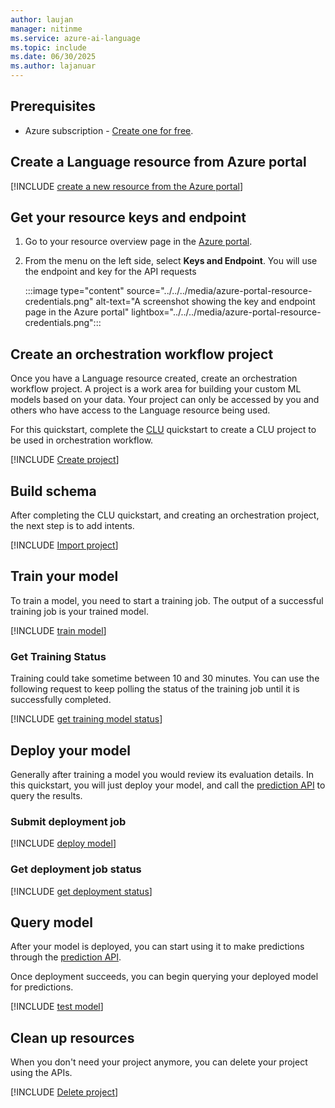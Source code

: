 ```yaml
---
author: laujan
manager: nitinme
ms.service: azure-ai-language
ms.topic: include
ms.date: 06/30/2025
ms.author: lajanuar
---
```


## Prerequisites

* Azure subscription - [Create one for free](https://azure.microsoft.com/pricing/purchase-options/azure-account?cid=msft_learn).



## Create a Language resource from Azure portal

[!INCLUDE [create a new resource from the Azure portal](../resource-creation-azure-portal.md)]




## Get your resource keys and endpoint

1. Go to your resource overview page in the [Azure portal](https://portal.azure.com/#home).
2. From the menu on the left side, select **Keys and Endpoint**. You will use the endpoint and key for the API requests 

    :::image type="content" source="../../../media/azure-portal-resource-credentials.png" alt-text="A screenshot showing the key and endpoint page in the Azure portal" lightbox="../../../media/azure-portal-resource-credentials.png":::



## Create an orchestration workflow project 

Once you have a Language resource created, create an orchestration workflow project. A project is a work area for building your custom ML models based on your data. Your project can only be accessed by you and others who have access to the Language resource being used.

For this quickstart, complete the [CLU](../../../conversational-language-understanding/quickstart.md) quickstart to create a CLU project to be used in orchestration workflow.

[!INCLUDE [Create project](../rest-api/create-project.md)]



## Build schema

After completing the CLU quickstart, and creating an orchestration project, the next step is to add intents.

[!INCLUDE [Import project](../rest-api/import-project.md)]




## Train your model

To train a model, you need to start a training job. The output of a successful training job is your trained model.

[!INCLUDE [train model](../rest-api/train-model.md)]



### Get Training Status

Training could take sometime between 10 and 30 minutes. You can use the following request to keep polling the status of the training job until it is successfully completed.

[!INCLUDE [get training model status](../rest-api/get-training-status.md)]



## Deploy your model

Generally after training a model you would review its evaluation details. In this quickstart, you will just deploy your model, and call the [prediction API](https://aka.ms/clu-apis) to query the results.

### Submit deployment job

[!INCLUDE [deploy model](../rest-api/deploy-model.md)]



### Get deployment job status

[!INCLUDE [get deployment status](../rest-api/get-deployment-status.md)]



## Query model 

After your model is deployed, you can start using it to make predictions through the [prediction API](https://aka.ms/clu-apis). 

Once deployment succeeds, you can begin querying your deployed model for predictions. 

[!INCLUDE [test model](../rest-api/query-model.md)]



## Clean up resources

When you don't need your project anymore, you can delete your project using the APIs.

[!INCLUDE [Delete project](../rest-api/delete-project.md)]




